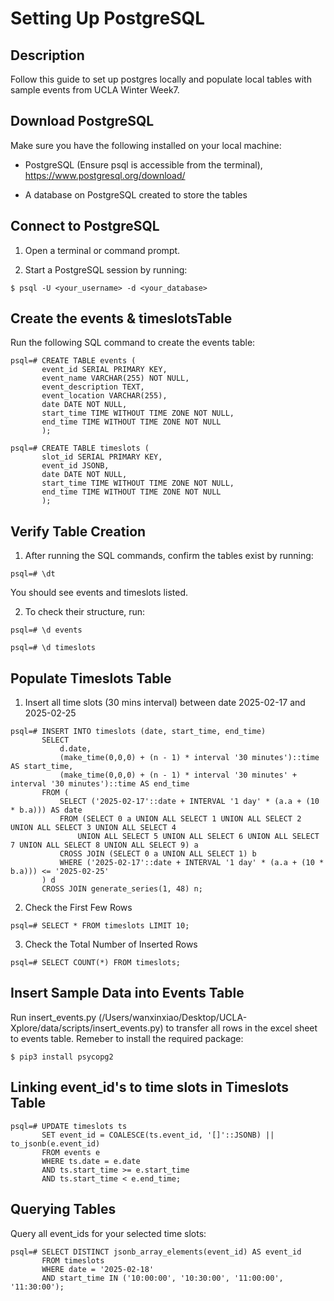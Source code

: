 # Setting Up PostgreSQL


## Description
Follow this guide to set up postgres locally and populate local tables with sample events from UCLA Winter Week7.

## Download PostgreSQL

Make sure you have the following installed on your local machine:

- PostgreSQL (Ensure psql is accessible from the terminal), https://www.postgresql.org/download/

- A database on PostgreSQL created to store the tables

## Connect to PostgreSQL

1. Open a terminal or command prompt.

2. Start a PostgreSQL session by running:
```
$ psql -U <your_username> -d <your_database>
```

## Create the events & timeslotsTable
Run the following SQL command to create the events table:
     
```
psql=# CREATE TABLE events (
       event_id SERIAL PRIMARY KEY,
       event_name VARCHAR(255) NOT NULL,
       event_description TEXT,
       event_location VARCHAR(255),
       date DATE NOT NULL,
       start_time TIME WITHOUT TIME ZONE NOT NULL,
       end_time TIME WITHOUT TIME ZONE NOT NULL
       );
```
```
psql=# CREATE TABLE timeslots (
       slot_id SERIAL PRIMARY KEY,
       event_id JSONB,
       date DATE NOT NULL,
       start_time TIME WITHOUT TIME ZONE NOT NULL,
       end_time TIME WITHOUT TIME ZONE NOT NULL
       );
```         
            
## Verify Table Creation

1. After running the SQL commands, confirm the tables exist by running:

```
psql=# \dt
```
You should see events and timeslots listed.


2. To check their structure, run:
```
psql=# \d events
```
```
psql=# \d timeslots
```

## Populate Timeslots Table

1. Insert all time slots (30 mins interval) between date 2025-02-17 and 2025-02-25
```
psql=# INSERT INTO timeslots (date, start_time, end_time)
       SELECT 
           d.date,
           (make_time(0,0,0) + (n - 1) * interval '30 minutes')::time AS start_time,
           (make_time(0,0,0) + (n - 1) * interval '30 minutes' + interval '30 minutes')::time AS end_time
       FROM (
           SELECT ('2025-02-17'::date + INTERVAL '1 day' * (a.a + (10 * b.a))) AS date
           FROM (SELECT 0 a UNION ALL SELECT 1 UNION ALL SELECT 2 UNION ALL SELECT 3 UNION ALL SELECT 4 
               UNION ALL SELECT 5 UNION ALL SELECT 6 UNION ALL SELECT 7 UNION ALL SELECT 8 UNION ALL SELECT 9) a
           CROSS JOIN (SELECT 0 a UNION ALL SELECT 1) b
           WHERE ('2025-02-17'::date + INTERVAL '1 day' * (a.a + (10 * b.a))) <= '2025-02-25'
       ) d
       CROSS JOIN generate_series(1, 48) n;
```

2. Check the First Few Rows
```
psql=# SELECT * FROM timeslots LIMIT 10;
```

3. Check the Total Number of Inserted Rows
```
psql=# SELECT COUNT(*) FROM timeslots;
```

## Insert Sample Data into Events Table

Run insert_events.py (/Users/wanxinxiao/Desktop/UCLA-Xplore/data/scripts/insert_events.py) to transfer all rows in the excel sheet to events table.
Remeber to install the required package:
```
$ pip3 install psycopg2
```

## Linking event_id's to time slots in Timeslots Table

```
psql=# UPDATE timeslots ts
       SET event_id = COALESCE(ts.event_id, '[]'::JSONB) || to_jsonb(e.event_id)
       FROM events e
       WHERE ts.date = e.date
       AND ts.start_time >= e.start_time 
       AND ts.start_time < e.end_time;
```

## Querying Tables

Query all event_ids for your selected time slots:

```
psql=# SELECT DISTINCT jsonb_array_elements(event_id) AS event_id
       FROM timeslots
       WHERE date = '2025-02-18'
       AND start_time IN ('10:00:00', '10:30:00', '11:00:00', '11:30:00');

```
